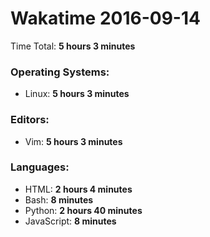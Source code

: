 # Wakatime 2016-09-14

Time Total: **5 hours 3 minutes**

### Operating Systems:
- Linux: **5 hours 3 minutes** 

### Editors:
- Vim: **5 hours 3 minutes** 

### Languages:
- HTML: **2 hours 4 minutes** 
- Bash: **8 minutes** 
- Python: **2 hours 40 minutes** 
- JavaScript: **8 minutes** 

